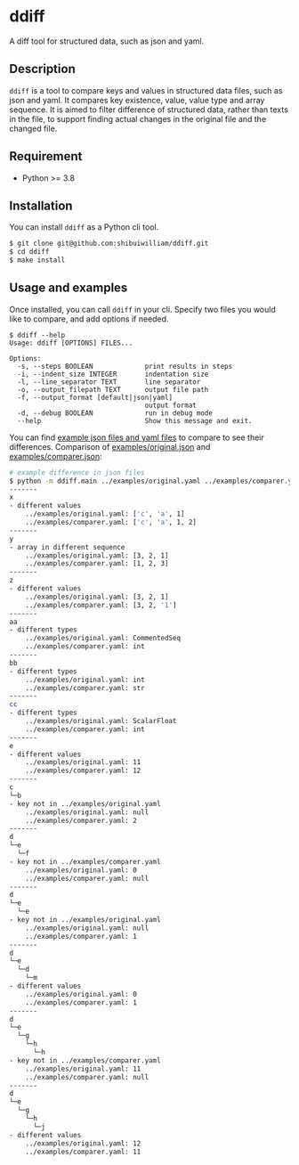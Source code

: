 # ddiff

A diff tool for structured data, such as json and yaml.

## Description

`ddiff` is a tool to compare keys and values in structured data files, such as json and yaml.
It compares key existence, value, value type and array sequence. It is aimed to filter difference of structured data, rather than texts in the file, to support finding actual changes in the original file and the changed file.

## Requirement

- Python >= 3.8

## Installation

You can install `ddiff` as a Python cli tool.

```sh
$ git clone git@github.com:shibuiwilliam/ddiff.git
$ cd ddiff
$ make install
```

## Usage and examples

Once installed, you can call `ddiff` in your cli.
Specify two files you would like to compare, and add options if needed.

```
$ ddiff --help
Usage: ddiff [OPTIONS] FILES...

Options:
  -s, --steps BOOLEAN             print results in steps
  -i, --indent_size INTEGER       indentation size
  -l, --line_separator TEXT       line separator
  -o, --output_filepath TEXT      output file path
  -f, --output_format [default|json|yaml]
                                  output format
  -d, --debug BOOLEAN             run in debug mode
  --help                          Show this message and exit.
```

You can find [example json files and yaml files](https://github.com/shibuiwilliam/ddiff/tree/main/examples) to compare to see their differences.
Comparison of [examples/original.json](./examples/original.json) and [examples/comparer.json](./examples/comparer.json):

```sh
# example difference in json files
$ python -m ddiff.main ../examples/original.yaml ../examples/comparer.yaml -s True
-------
x
- different values
    ../examples/original.yaml: ['c', 'a', 1]
    ../examples/comparer.yaml: ['c', 'a', 1, 2]
-------
y
- array in different sequence
    ../examples/original.yaml: [3, 2, 1]
    ../examples/comparer.yaml: [1, 2, 3]
-------
z
- different values
    ../examples/original.yaml: [3, 2, 1]
    ../examples/comparer.yaml: [3, 2, '1']
-------
aa
- different types
    ../examples/original.yaml: CommentedSeq
    ../examples/comparer.yaml: int
-------
bb
- different types
    ../examples/original.yaml: int
    ../examples/comparer.yaml: str
-------
cc
- different types
    ../examples/original.yaml: ScalarFloat
    ../examples/comparer.yaml: int
-------
e
- different values
    ../examples/original.yaml: 11
    ../examples/comparer.yaml: 12
-------
c
└─b
- key not in ../examples/original.yaml
    ../examples/original.yaml: null
    ../examples/comparer.yaml: 2
-------
d
└─e
  └─f
- key not in ../examples/comparer.yaml
    ../examples/original.yaml: 0
    ../examples/comparer.yaml: null
-------
d
└─e
  └─e
- key not in ../examples/original.yaml
    ../examples/original.yaml: null
    ../examples/comparer.yaml: 1
-------
d
└─e
  └─d
    └─m
- different values
    ../examples/original.yaml: 0
    ../examples/comparer.yaml: 1
-------
d
└─e
  └─g
    └─h
      └─h
- key not in ../examples/comparer.yaml
    ../examples/original.yaml: 11
    ../examples/comparer.yaml: null
-------
d
└─e
  └─g
    └─h
      └─j
- different values
    ../examples/original.yaml: 12
    ../examples/comparer.yaml: 11
```

